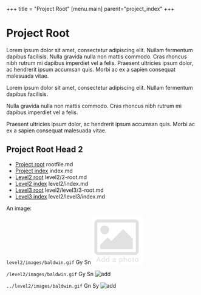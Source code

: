 +++
title = "Project Root"
[menu.main]
parent="project_index"
+++

# Project Root

Lorem ipsum dolor sit amet, consectetur adipiscing elit. Nullam fermentum dapibus facilisis. Nulla gravida nulla non mattis commodo. Cras rhoncus nibh rutrum mi dapibus imperdiet vel a felis. Praesent ultricies ipsum dolor, ac hendrerit ipsum accumsan quis. Morbi ac ex a sapien consequat malesuada vitae.


Lorem ipsum dolor sit amet, consectetur adipiscing elit. Nullam fermentum dapibus facilisis. 

Nulla gravida nulla non mattis commodo. Cras rhoncus nibh rutrum mi dapibus imperdiet vel a felis. 

Praesent ultricies ipsum dolor, ac hendrerit ipsum accumsan quis. Morbi ac ex a sapien consequat malesuada vitae.


## Project Root Head 2

* [Project root](rootfile.md) rootfile.md
* [Project index](index.md) index.md
* [Level2 root](level2/2-root.md) level2/2-root.md
* [Level2 index](level2/index.md) level2/index.md
* [Level3 root](level2/level3/3-root.md) level2/level3/3-root.md
* [Level3 index](level2/level3/index.md) level2/level3/index.md

An image:

`level2/images/baldwin.gif`  Gy Sn
![add](level2/images/baldwin.gif)

`/level2/images/baldwin.gif`  Gy Sn
![add](/level2/images/baldwin.gif)


`../level2/images/baldwin.gif` Gn Sy
![add](../level2/images/baldwin.gif)